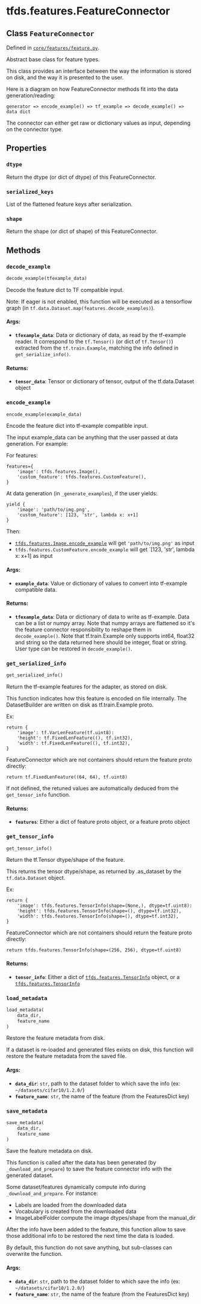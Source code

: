 <div itemscope itemtype="http://developers.google.com/ReferenceObject">
<meta itemprop="name" content="tfds.features.FeatureConnector" />
<meta itemprop="path" content="Stable" />
<meta itemprop="property" content="dtype"/>
<meta itemprop="property" content="serialized_keys"/>
<meta itemprop="property" content="shape"/>
<meta itemprop="property" content="decode_example"/>
<meta itemprop="property" content="encode_example"/>
<meta itemprop="property" content="get_serialized_info"/>
<meta itemprop="property" content="get_tensor_info"/>
<meta itemprop="property" content="load_metadata"/>
<meta itemprop="property" content="save_metadata"/>
</div>

# tfds.features.FeatureConnector

## Class `FeatureConnector`





Defined in [`core/features/feature.py`](https://github.com/tensorflow/datasets/tree/master/tensorflow_datasets/core/features/feature.py).

<!-- Placeholder for "Used in" -->

Abstract base class for feature types.

This class provides an interface between the way the information is stored
on disk, and the way it is presented to the user.

Here is a diagram on how FeatureConnector methods fit into the data
generation/reading:

```
generator => encode_example() => tf_example => decode_example() => data dict
```

The connector can either get raw or dictionary values as input, depending on
the connector type.

## Properties

<h3 id="dtype"><code>dtype</code></h3>

Return the dtype (or dict of dtype) of this FeatureConnector.

<h3 id="serialized_keys"><code>serialized_keys</code></h3>

List of the flattened feature keys after serialization.

<h3 id="shape"><code>shape</code></h3>

Return the shape (or dict of shape) of this FeatureConnector.



## Methods

<h3 id="decode_example"><code>decode_example</code></h3>

``` python
decode_example(tfexample_data)
```

Decode the feature dict to TF compatible input.

Note: If eager is not enabled, this function will be executed as a
tensorflow graph (in `tf.data.Dataset.map(features.decode_examples)`).

#### Args:

* <b>`tfexample_data`</b>: Data or dictionary of data, as read by the tf-example
    reader. It correspond to the `tf.Tensor()` (or dict of `tf.Tensor()`)
    extracted from the `tf.train.Example`, matching the info defined in
    `get_serialize_info()`.


#### Returns:

* <b>`tensor_data`</b>: Tensor or dictionary of tensor, output of the tf.data.Dataset
    object

<h3 id="encode_example"><code>encode_example</code></h3>

``` python
encode_example(example_data)
```

Encode the feature dict into tf-example compatible input.

The input example_data can be anything that the user passed at data
generation. For example:

For features:

```
features={
    'image': tfds.features.Image(),
    'custom_feature': tfds.features.CustomFeature(),
}
```

At data generation (in `_generate_examples`), if the user yields:

```
yield {
    'image': 'path/to/img.png',
    'custom_feature': [123, 'str', lambda x: x+1]
}
```

Then:

 * <a href="../../tfds/features/Image.md#encode_example"><code>tfds.features.Image.encode_example</code></a> will get `'path/to/img.png'` as
   input
 * `tfds.features.CustomFeature.encode_example` will get `[123, 'str',
   lambda x: x+1] as input

#### Args:

* <b>`example_data`</b>: Value or dictionary of values to convert into tf-example
    compatible data.


#### Returns:

* <b>`tfexample_data`</b>: Data or dictionary of data to write as tf-example. Data
    can be a list or numpy array.
    Note that numpy arrays are flattened so it's the feature connector
    responsibility to reshape them in `decode_example()`.
    Note that tf.train.Example only supports int64, float32 and string so
    the data returned here should be integer, float or string. User type
    can be restored in `decode_example()`.

<h3 id="get_serialized_info"><code>get_serialized_info</code></h3>

``` python
get_serialized_info()
```

Return the tf-example features for the adapter, as stored on disk.

This function indicates how this feature is encoded on file internally.
The DatasetBuilder are written on disk as tf.train.Example proto.

Ex:

```
return {
    'image': tf.VarLenFeature(tf.uint8):
    'height': tf.FixedLenFeature((), tf.int32),
    'width': tf.FixedLenFeature((), tf.int32),
}
```

FeatureConnector which are not containers should return the feature proto
directly:

```
return tf.FixedLenFeature((64, 64), tf.uint8)
```

If not defined, the retuned values are automatically deduced from the
`get_tensor_info` function.

#### Returns:

* <b>`features`</b>: Either a dict of feature proto object, or a feature proto object

<h3 id="get_tensor_info"><code>get_tensor_info</code></h3>

``` python
get_tensor_info()
```

Return the tf.Tensor dtype/shape of the feature.

This returns the tensor dtype/shape, as returned by .as_dataset by the
`tf.data.Dataset` object.

Ex:

```
return {
    'image': tfds.features.TensorInfo(shape=(None,), dtype=tf.uint8):
    'height': tfds.features.TensorInfo(shape=(), dtype=tf.int32),
    'width': tfds.features.TensorInfo(shape=(), dtype=tf.int32),
}
```

FeatureConnector which are not containers should return the feature proto
directly:

```
return tfds.features.TensorInfo(shape=(256, 256), dtype=tf.uint8)
```

#### Returns:

* <b>`tensor_info`</b>: Either a dict of <a href="../../tfds/features/TensorInfo.md"><code>tfds.features.TensorInfo</code></a> object, or a
    <a href="../../tfds/features/TensorInfo.md"><code>tfds.features.TensorInfo</code></a>

<h3 id="load_metadata"><code>load_metadata</code></h3>

``` python
load_metadata(
    data_dir,
    feature_name
)
```

Restore the feature metadata from disk.

If a dataset is re-loaded and generated files exists on disk, this function
will restore the feature metadata from the saved file.

#### Args:

* <b>`data_dir`</b>: `str`, path to the dataset folder to which save the info (ex:
    `~/datasets/cifar10/1.2.0/`)
* <b>`feature_name`</b>: `str`, the name of the feature (from the FeaturesDict key)

<h3 id="save_metadata"><code>save_metadata</code></h3>

``` python
save_metadata(
    data_dir,
    feature_name
)
```

Save the feature metadata on disk.

This function is called after the data has been generated (by
`_download_and_prepare`) to save the feature connector info with the
generated dataset.

Some dataset/features dynamically compute info during
`_download_and_prepare`. For instance:

 * Labels are loaded from the downloaded data
 * Vocabulary is created from the downloaded data
 * ImageLabelFolder compute the image dtypes/shape from the manual_dir

After the info have been added to the feature, this function allow to
save those additional info to be restored the next time the data is loaded.

By default, this function do not save anything, but sub-classes can
overwrite the function.

#### Args:

* <b>`data_dir`</b>: `str`, path to the dataset folder to which save the info (ex:
    `~/datasets/cifar10/1.2.0/`)
* <b>`feature_name`</b>: `str`, the name of the feature (from the FeaturesDict key)



